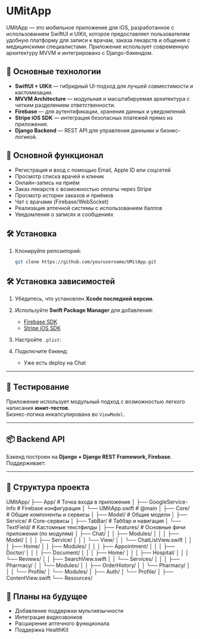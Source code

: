 # UMitApp

UMitApp — это мобильное приложение для iOS, разработанное с использованием SwiftUI и UIKit, которое предоставляет пользователям удобную платформу для записи к врачам, заказа лекарств и общения с медицинскими специалистами. Приложение использует современную архитектуру MVVM и интегрировано с Django-бэкендом.

## 📱 Основные технологии

- **SwiftUI + UIKit** — гибридный UI-подход для лучшей совместимости и кастомизации.
- **MVVM Architecture** — модульная и масштабируемая архитектура с четким разделением ответственности.
- **Firebase** — для аутентификации, хранения данных и уведомлений.
- **Stripe iOS SDK** — интеграция безопасных платежей прямо из приложения.
- **Django Backend** — REST API для управления данными и бизнес-логикой.

## 🔧 Основной функционал

- Регистрация и вход с помощью Email, Apple ID или соцсетей
- Просмотр списка врачей и клиник
- Онлайн-запись на приём
- Заказ лекарств с возможностью оплаты через Stripe
- Просмотр истории заказов и приёмов
- Чат с врачами (Firebase/WebSocket)
- Реализация аптечной системы с использованием баллов
- Уведомления о записях и сообщениях

## 🛠 Установка

1. Клонируйте репозиторий:
   ```bash
   git clone https://github.com/yourusername/UMitApp.git

## 🛠 Установка зависимостей

1. Убедитесь, что установлен **Xcode последней версии**.

2. Используйте **Swift Package Manager** для добавления:

   - [Firebase SDK](https://github.com/firebase/firebase-ios-sdk)
   - [Stripe iOS SDK](https://github.com/stripe/stripe-ios)

3. Настройте `.plist`:

4. Подключите бэкенд:

   - Уже есть deploy на Chat
---

## 🧪 Тестирование

Приложение использует модульный подход с возможностью легкого написания **юнит-тестов**.  
Бизнес-логика инкапсулирована во `ViewModel`.

---

## 📦 Backend API

Бэкенд построен на **Django + Django REST Framework, Firebase**. Поддерживает:

---

## 📂 Структура проекта

UMitApp/
├── App/ # Точка входа в приложение
│ ├── GoogleService-Info # Firebase конфигурация
│ └── UMitApp.swift # @main
│
├── Core/ # Общие компоненты и сервисы
│ ├── Model/ # Общие модели
│ ├── Service/ # Core-сервисы
│ ├── TabBar/ # Таббар и навигация
│ └── TextField/ # Кастомные текстфилды
│
├── Features/ # Основные фичи приложения (по модулям)
│ ├── Chat/
│ │ ├── Modules/
│ │ │ ├── Model/
│ │ │ ├── Service/
│ │ │ └── View/
│ │ └── ChatListView.swift
│ │
│ ├── Home/
│ │ ├── Modules/
│ │ │ ├── Appointment/
│ │ │ ├── Doctor/
│ │ │ ├── Document/
│ │ │ ├── Home/
│ │ │ ├── Hospital/
│ │ │ └── Reviews/
│ │ ├── SearchView.swift
│ │ └── Services/
│ │
│ ├── Pharmacy/
│ │ └── Modules/
│ │ ├── OrderHistory/
│ │ └── Pharmacy/
│ │
│ └── Profile/
│ └── Modules/
│ ├── Auth/
│ └── Profile/
│
├── ContentView.swift
└── Resources/



## 🚀 Планы на будущее

- Добавление поддержки мультиязычности
- Интеграция видеозвонков
- Расширение аптечного функционала
- Поддержка HealthKit
